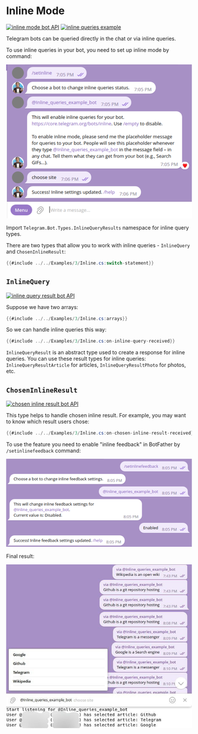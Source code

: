 # Inline Mode

[![inline mode bot API](https://img.shields.io/badge/Bot_API_Object-Inline%20Mode-blue.svg?style=flat-square)](https://core.telegram.org/bots/api#inline-mode)
[![inline queries example](https://img.shields.io/badge/Examples-Inline%20Queries-green?style=flat-square)](https://github.com/TelegramBots/Telegram.Bot.Examples/blob/master/Telegram.Bot.Examples.InlineQueries/Program.cs)

Telegram bots can be queried directly in the chat or via inline queries.

To use inline queries in your bot, you need to set up inline mode by command:

![/setinline command in BotFather](docs/shot-setinline_command.png)

Import `Telegram.Bot.Types.InlineQueryResults` namespace for inline query types.

There are two types that allow you to work with inline queries - `InlineQuery` and `ChosenInlineResult`:

```c#
{{#include ../../Examples/3/Inline.cs:switch-statement}}
```

## `InlineQuery`

[![inline query result bot API](https://img.shields.io/badge/Bot_API_Object-InlineQueryResult-blue.svg?style=flat-square)](https://core.telegram.org/bots/api#inlinequeryresult)

Suppose we have two arrays:

```c#
{{#include ../../Examples/3/Inline.cs:arrays}}
```

So we can handle inline queries this way:

```c#
{{#include ../../Examples/3/Inline.cs:on-inline-query-received}}
```

`InlineQueryResult` is an abstract type used to create a response for inline queries. You can use these result types for inline queries: `InlineQueryResultArticle` for articles, `InlineQueryResultPhoto` for photos, etc.

## `ChosenInlineResult`

[![chosen inline result bot API](https://img.shields.io/badge/Bot_API_Object-ChosenInlineResult-blue.svg?style=flat-square)](https://core.telegram.org/bots/api#choseninlineresult)

This type helps to handle chosen inline result. For example, you may want to know which result users chose:

```csharp
{{#include ../../Examples/3/Inline.cs:on-chosen-inline-result-received}}
```

To use the feature you need to enable "inline feedback" in BotFather by `/setinlinefeedback` command:

![set inline feedback command](docs/shot-setinlinefeedback_command.png)

Final result:

![result](docs/shot-inline_bot_showcase.png)